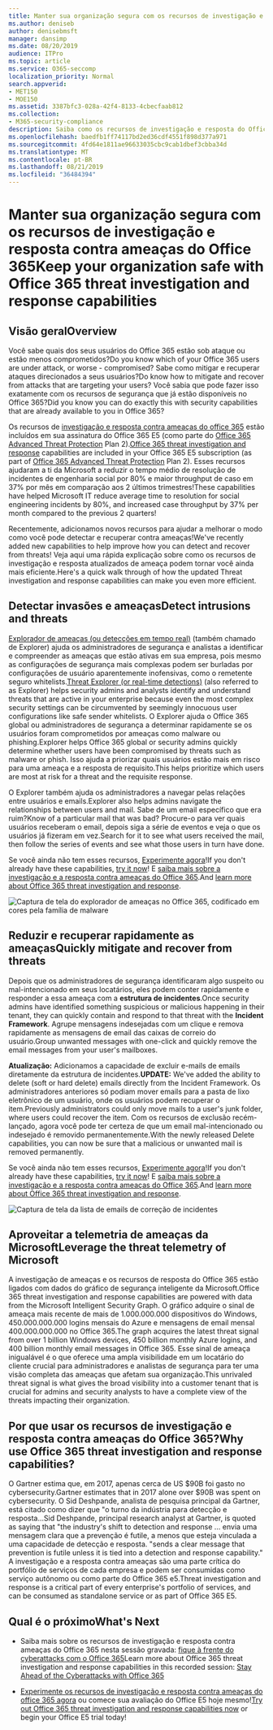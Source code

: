 ```yaml
---
title: Manter sua organização segura com os recursos de investigação e resposta contra ameaças do Office 365
ms.author: deniseb
author: denisebmsft
manager: dansimp
ms.date: 08/20/2019
audience: ITPro
ms.topic: article
ms.service: O365-seccomp
localization_priority: Normal
search.appverid:
- MET150
- MOE150
ms.assetid: 3387bfc3-028a-42f4-8133-4cbecfaab812
ms.collection:
- M365-security-compliance
description: Saiba como os recursos de investigação e resposta do Office 365 podem ajudar sua organização a detectar invasões e ameaças, e reduzir rapidamente e recuperar contra ameaças.
ms.openlocfilehash: baedfb1ff74117bd2ed36cdf4551f898d377a971
ms.sourcegitcommit: 4fd64e1811ae96633035cbc9cab1dbef3cbba34d
ms.translationtype: MT
ms.contentlocale: pt-BR
ms.lasthandoff: 08/21/2019
ms.locfileid: "36484394"
---
```

# <a name="keep-your-organization-safe-with-office-365-threat-investigation-and-response-capabilities"></a><span data-ttu-id="5dab1-103">Manter sua organização segura com os recursos de investigação e resposta contra ameaças do Office 365</span><span class="sxs-lookup"><span data-stu-id="5dab1-103">Keep your organization safe with Office 365 threat investigation and response capabilities</span></span>

## <a name="overview"></a><span data-ttu-id="5dab1-104">Visão geral</span><span class="sxs-lookup"><span data-stu-id="5dab1-104">Overview</span></span>

<span data-ttu-id="5dab1-105">Você sabe quais dos seus usuários do Office 365 estão sob ataque ou estão menos comprometidos?</span><span class="sxs-lookup"><span data-stu-id="5dab1-105">Do you know which of your Office 365 users are under attack, or worse - compromised?</span></span> <span data-ttu-id="5dab1-106">Sabe como mitigar e recuperar ataques direcionados a seus usuários?</span><span class="sxs-lookup"><span data-stu-id="5dab1-106">Do know how to mitigate and recover from attacks that are targeting your users?</span></span> <span data-ttu-id="5dab1-107">Você sabia que pode fazer isso exatamente com os recursos de segurança que já estão disponíveis no Office 365?</span><span class="sxs-lookup"><span data-stu-id="5dab1-107">Did you know you can do exactly this with security capabilities that are already available to you in Office 365?</span></span> 
  
<span data-ttu-id="5dab1-108">Os recursos de [investigação e resposta contra ameaças do office 365](office-365-ti.md) estão incluídos em sua assinatura do Office 365 E5 (como parte do [Office 365 Advanced Threat Protection](office-365-atp.md) Plan 2).</span><span class="sxs-lookup"><span data-stu-id="5dab1-108">[Office 365 threat investigation and response](office-365-ti.md) capabilities are included in your Office 365 E5 subscription (as part of [Office 365 Advanced Threat Protection](office-365-atp.md) Plan 2).</span></span> <span data-ttu-id="5dab1-109">Esses recursos ajudaram a ti da Microsoft a reduzir o tempo médio de resolução de incidentes de engenharia social por 80% e maior throughput de caso em 37% por mês em comparação aos 2 últimos trimestres!</span><span class="sxs-lookup"><span data-stu-id="5dab1-109">These capabilities have helped Microsoft IT reduce average time to resolution for social engineering incidents by 80%, and increased case throughput by 37% per month compared to the previous 2 quarters!</span></span> 

<span data-ttu-id="5dab1-110">Recentemente, adicionamos novos recursos para ajudar a melhorar o modo como você pode detectar e recuperar contra ameaças!</span><span class="sxs-lookup"><span data-stu-id="5dab1-110">We've recently added new capabilities to help improve how you can detect and recover from threats!</span></span> <span data-ttu-id="5dab1-111">Veja aqui uma rápida explicação sobre como os recursos de investigação e resposta atualizados de ameaça podem tornar você ainda mais eficiente.</span><span class="sxs-lookup"><span data-stu-id="5dab1-111">Here's a quick walk through of how the updated Threat investigation and response capabilities can make you even more efficient.</span></span>
  
## <a name="detect-intrusions-and-threats"></a><span data-ttu-id="5dab1-112">Detectar invasões e ameaças</span><span class="sxs-lookup"><span data-stu-id="5dab1-112">Detect intrusions and threats</span></span>

<span data-ttu-id="5dab1-113">[Explorador de ameaças (ou detecções em tempo real)](threat-explorer.md) (também chamado de Explorer) ajuda os administradores de segurança e analistas a identificar e compreender as ameaças que estão ativas em sua empresa, pois mesmo as configurações de segurança mais complexas podem ser burladas por configurações de usuário aparentemente inofensivas, como o remetente seguro whitelists.</span><span class="sxs-lookup"><span data-stu-id="5dab1-113">[Threat Explorer (or real-time detections)](threat-explorer.md) (also referred to as Explorer) helps security admins and analysts identify and understand threats that are active in your enterprise because even the most complex security settings can be circumvented by seemingly innocuous user configurations like safe sender whitelists.</span></span> <span data-ttu-id="5dab1-114">O Explorer ajuda o Office 365 global ou administradores de segurança a determinar rapidamente se os usuários foram comprometidos por ameaças como malware ou phishing.</span><span class="sxs-lookup"><span data-stu-id="5dab1-114">Explorer helps Office 365 global or security admins quickly determine whether users have been compromised by threats such as malware or phish.</span></span> <span data-ttu-id="5dab1-115">Isso ajuda a priorizar quais usuários estão mais em risco para uma ameaça e a resposta de requisito.</span><span class="sxs-lookup"><span data-stu-id="5dab1-115">This helps prioritize which users are most at risk for a threat and the requisite response.</span></span> 
  
<span data-ttu-id="5dab1-116">O Explorer também ajuda os administradores a navegar pelas relações entre usuários e emails.</span><span class="sxs-lookup"><span data-stu-id="5dab1-116">Explorer also helps admins navigate the relationships between users and mail.</span></span> <span data-ttu-id="5dab1-117">Sabe de um email específico que era ruim?</span><span class="sxs-lookup"><span data-stu-id="5dab1-117">Know of a particular mail that was bad?</span></span> <span data-ttu-id="5dab1-118">Procure-o para ver quais usuários receberam o email, depois siga a série de eventos e veja o que os usuários já fizeram em vez.</span><span class="sxs-lookup"><span data-stu-id="5dab1-118">Search for it to see what users received the mail, then follow the series of events and see what those users in turn have done.</span></span>

<span data-ttu-id="5dab1-119">Se você ainda não tem esses recursos, [Experimente agora](https://aka.ms/tryo365threatintel3)!</span><span class="sxs-lookup"><span data-stu-id="5dab1-119">If you don't already have these capabilities, [try it now](https://aka.ms/tryo365threatintel3)!</span></span> <span data-ttu-id="5dab1-120">E [saiba mais sobre a investigação e a resposta contra ameaças do Office 365](https://aka.ms/readmoreabouto365threatintel).</span><span class="sxs-lookup"><span data-stu-id="5dab1-120">And [learn more about Office 365 threat investigation and response](https://aka.ms/readmoreabouto365threatintel).</span></span>
  
![Captura de tela do explorador de ameaças no Office 365, codificado em cores pela família de malware](media/591338dd-252a-437d-b5f2-87aa42e74b0c.png)
  
## <a name="quickly-mitigate-and-recover-from-threats"></a><span data-ttu-id="5dab1-122">Reduzir e recuperar rapidamente as ameaças</span><span class="sxs-lookup"><span data-stu-id="5dab1-122">Quickly mitigate and recover from threats</span></span>

<span data-ttu-id="5dab1-123">Depois que os administradores de segurança identificaram algo suspeito ou mal-intencionado em seus locatários, eles podem conter rapidamente e responder a essa ameaça com a **estrutura de incidentes**.</span><span class="sxs-lookup"><span data-stu-id="5dab1-123">Once security admins have identified something suspicious or malicious happening in their tenant, they can quickly contain and respond to that threat with the **Incident Framework**.</span></span> <span data-ttu-id="5dab1-124">Agrupe mensagens indesejadas com um clique e remova rapidamente as mensagens de email das caixas de correio do usuário.</span><span class="sxs-lookup"><span data-stu-id="5dab1-124">Group unwanted messages with one-click and quickly remove the email messages from your user's mailboxes.</span></span> 
  
 <span data-ttu-id="5dab1-125">**Atualização:** Adicionamos a capacidade de excluir e-mails de emails diretamente da estrutura de incidentes.</span><span class="sxs-lookup"><span data-stu-id="5dab1-125">**UPDATE:** We've added the ability to delete (soft or hard delete) emails directly from the Incident Framework.</span></span> <span data-ttu-id="5dab1-126">Os administradores anteriores só podiam mover emails para a pasta de lixo eletrônico de um usuário, onde os usuários podem recuperar o item.</span><span class="sxs-lookup"><span data-stu-id="5dab1-126">Previously administrators could only move mails to a user's junk folder, where users could recover the item.</span></span> <span data-ttu-id="5dab1-127">Com os recursos de exclusão recém-lançado, agora você pode ter certeza de que um email mal-intencionado ou indesejado é removido permanentemente.</span><span class="sxs-lookup"><span data-stu-id="5dab1-127">With the newly released Delete capabilities, you can now be sure that a malicious or unwanted mail is removed permanently.</span></span> 
  
<span data-ttu-id="5dab1-128">Se você ainda não tem esses recursos, [Experimente agora](https://aka.ms/tryo365threatintel3)!</span><span class="sxs-lookup"><span data-stu-id="5dab1-128">If you don't already have these capabilities, [try it now](https://aka.ms/tryo365threatintel3)!</span></span> <span data-ttu-id="5dab1-129">E [saiba mais sobre a investigação e a resposta contra ameaças do Office 365](https://aka.ms/readmoreabouto365threatintel).</span><span class="sxs-lookup"><span data-stu-id="5dab1-129">And [learn more about Office 365 threat investigation and response](https://aka.ms/readmoreabouto365threatintel).</span></span>
  
![Captura de tela da lista de emails de correção de incidentes](media/9d8452d3-d8d2-4b26-81f9-76396e08dd17.png)
  
## <a name="leverage-the-threat-telemetry-of-microsoft"></a><span data-ttu-id="5dab1-131">Aproveitar a telemetria de ameaças da Microsoft</span><span class="sxs-lookup"><span data-stu-id="5dab1-131">Leverage the threat telemetry of Microsoft</span></span>

<span data-ttu-id="5dab1-132">A investigação de ameaças e os recursos de resposta do Office 365 estão ligados com dados do gráfico de segurança inteligente da Microsoft.</span><span class="sxs-lookup"><span data-stu-id="5dab1-132">Office 365 threat investigation and response capabilities are powered with data from the Microsoft Intelligent Security Graph.</span></span> <span data-ttu-id="5dab1-133">O gráfico adquire o sinal de ameaça mais recente de mais de 1.000.000.000 dispositivos do Windows, 450.000.000.000 logins mensais do Azure e mensagens de email mensal 400.000.000.000 no Office 365.</span><span class="sxs-lookup"><span data-stu-id="5dab1-133">The graph acquires the latest threat signal from over 1 billion Windows devices, 450 billion monthly Azure logins, and 400 billion monthly email messages in Office 365.</span></span> <span data-ttu-id="5dab1-134">Esse sinal de ameaça inigualável é o que oferece uma ampla visibilidade em um locatário do cliente crucial para administradores e analistas de segurança para ter uma visão completa das ameaças que afetam sua organização.</span><span class="sxs-lookup"><span data-stu-id="5dab1-134">This unrivaled threat signal is what gives the broad visibility into a customer tenant that is crucial for admins and security analysts to have a complete view of the threats impacting their organization.</span></span> 
  
## <a name="why-use-office-365-threat-investigation-and-response-capabilities"></a><span data-ttu-id="5dab1-135">Por que usar os recursos de investigação e resposta contra ameaças do Office 365?</span><span class="sxs-lookup"><span data-stu-id="5dab1-135">Why use Office 365 threat investigation and response capabilities?</span></span>

<span data-ttu-id="5dab1-136">O Gartner estima que, em 2017, apenas cerca de US $90B foi gasto no cybersecurity.</span><span class="sxs-lookup"><span data-stu-id="5dab1-136">Gartner estimates that in 2017 alone over $90B was spent on cybersecurity.</span></span> <span data-ttu-id="5dab1-137">O Sid Deshpande, analista de pesquisa principal da Gartner, está citado como dizer que "o turno da indústria para detecção e resposta...</span><span class="sxs-lookup"><span data-stu-id="5dab1-137">Sid Deshpande, principal research analyst at Gartner, is quoted as saying that "the industry's shift to detection and response …</span></span> <span data-ttu-id="5dab1-138">envia uma mensagem clara que a prevenção é futile, a menos que esteja vinculada a uma capacidade de detecção e resposta. "</span><span class="sxs-lookup"><span data-stu-id="5dab1-138">sends a clear message that prevention is futile unless it is tied into a detection and response capability."</span></span> <span data-ttu-id="5dab1-139">A investigação e a resposta contra ameaças são uma parte crítica do portfólio de serviços de cada empresa e podem ser consumidas como serviço autônomo ou como parte do Office 365 e5.</span><span class="sxs-lookup"><span data-stu-id="5dab1-139">Threat investigation and response is a critical part of every enterprise's portfolio of services, and can be consumed as standalone service or as part of Office 365 E5.</span></span>
  
## <a name="whats-next"></a><span data-ttu-id="5dab1-140">Qual é o próximo</span><span class="sxs-lookup"><span data-stu-id="5dab1-140">What's Next</span></span>

- <span data-ttu-id="5dab1-141">Saiba mais sobre os recursos de investigação e resposta contra ameaças do Office 365 nesta sessão gravada: [fique à frente do cyberattacks com o Office 365](https://myignite.microsoft.com/videos/53723)</span><span class="sxs-lookup"><span data-stu-id="5dab1-141">Learn more about Office 365 threat investigation and response capabilities  in this recorded session: [Stay Ahead of the Cyberattacks with Office 365](https://myignite.microsoft.com/videos/53723)</span></span>
    
- <span data-ttu-id="5dab1-142">[Experimente os recursos de investigação e resposta contra ameaças do office 365 agora](https://aka.ms/tryo365threatintel3) ou comece sua avaliação do Office E5 hoje mesmo!</span><span class="sxs-lookup"><span data-stu-id="5dab1-142">[Try out Office 365 threat investigation and response capabilities now](https://aka.ms/tryo365threatintel3) or begin your Office E5 trial today!</span></span> 
    

